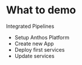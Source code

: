# What to demo


Integrated Pipelines
- Setup Anthos  Platform
- Create new App
- Deploy first services
- Update services

